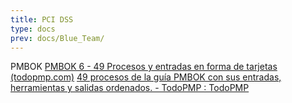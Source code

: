 ```yaml
---
title: PCI DSS
type: docs
prev: docs/Blue_Team/
---
```


PMBOK [PMBOK 6 - 49 Procesos y entradas en forma de tarjetas (todopmp.com)](https://todopmp.com/cards/)
[49 procesos de la guía PMBOK con sus entradas, herramientas y salidas ordenados. - TodoPMP : TodoPMP](https://todopmp.com/47-procesos-con-sus-entradas-herramientas-y-salidas-ordenados/)
